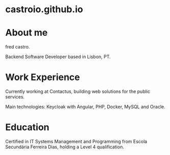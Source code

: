 # castroio.github.io

# About me
fred castro.

Backend Software Developer based in Lisbon, PT.

# Work Experience

Currently working at Contactus, building web solutions for the public services.

Main technologies: Keycloak with Angular, PHP, Docker, MySQL and Oracle.

# Education

Certified in IT Systems Management and Programming from Escola Secundária Ferreira Dias, holding a Level 4 qualification.
